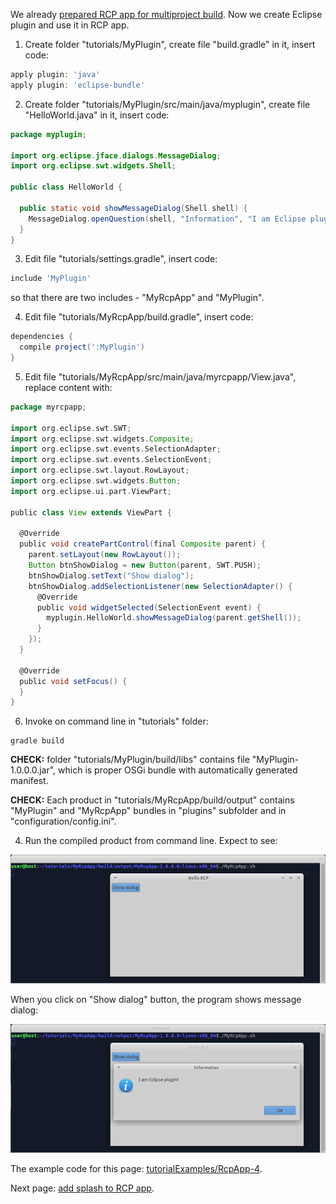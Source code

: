 We already [prepared RCP app for multiproject build](Prepare-RCP-app-for-multiproject-build). Now we create Eclipse plugin and use it in RCP app.

1. Create folder "tutorials/MyPlugin", create file "build.gradle" in it, insert code:

  ```groovy
  apply plugin: 'java'
  apply plugin: 'eclipse-bundle'
  ```

2. Create folder "tutorials/MyPlugin/src/main/java/myplugin", create file "HelloWorld.java" in it, insert code:

  ```java
  package myplugin;

  import org.eclipse.jface.dialogs.MessageDialog;
  import org.eclipse.swt.widgets.Shell;

  public class HelloWorld {

    public static void showMessageDialog(Shell shell) {
      MessageDialog.openQuestion(shell, "Information", "I am Eclipse plugin!");
    }
  }
  ```

3. Edit file "tutorials/settings.gradle", insert code:

  ```groovy
  include 'MyPlugin'
  ```
  so that there are two includes - "MyRcpApp" and "MyPlugin".

4. Edit file "tutorials/MyRcpApp/build.gradle", insert code:

  ```groovy
  dependencies {
    compile project(':MyPlugin')
  }
  ```

5. Edit file "tutorials/MyRcpApp/src/main/java/myrcpapp/View.java", replace content with:

  ```groovy
  package myrcpapp;

  import org.eclipse.swt.SWT;
  import org.eclipse.swt.widgets.Composite;
  import org.eclipse.swt.events.SelectionAdapter;
  import org.eclipse.swt.events.SelectionEvent;
  import org.eclipse.swt.layout.RowLayout;
  import org.eclipse.swt.widgets.Button;
  import org.eclipse.ui.part.ViewPart;

  public class View extends ViewPart {

    @Override
    public void createPartControl(final Composite parent) {
      parent.setLayout(new RowLayout());
      Button btnShowDialog = new Button(parent, SWT.PUSH);
      btnShowDialog.setText("Show dialog");
      btnShowDialog.addSelectionListener(new SelectionAdapter() {
        @Override
        public void widgetSelected(SelectionEvent event) {
          myplugin.HelloWorld.showMessageDialog(parent.getShell());
        }
      });
    }

    @Override
    public void setFocus() {
    }
  }
  ```

6. Invoke on command line in "tutorials" folder:
  ```shell
  gradle build
  ```

  **CHECK:** folder "tutorials/MyPlugin/build/libs" contains file "MyPlugin-1.0.0.0.jar", which is proper OSGi bundle with automatically generated manifest.

  **CHECK:** Each product in "tutorials/MyRcpApp/build/output" contains "MyPlugin" and "MyRcpApp" bundles in "plugins" subfolder and in "configuration/config.ini". 
  
4. Run the compiled product from command line. Expect to see:
   
  ![RcpApp-4-run-1](images/RcpApp-4-run-1.png "RcpApp-4-run-1")

  When you click on "Show dialog" button, the program shows message dialog:

  ![RcpApp-4-run-2](images/RcpApp-4-run-2.png "RcpApp-4-run-2")

The example code for this page: [tutorialExamples/RcpApp-4](../tree/master/tutorialExamples/RcpApp-4).

Next page: [add splash to RCP app](Add-splash-to-RCP-app).